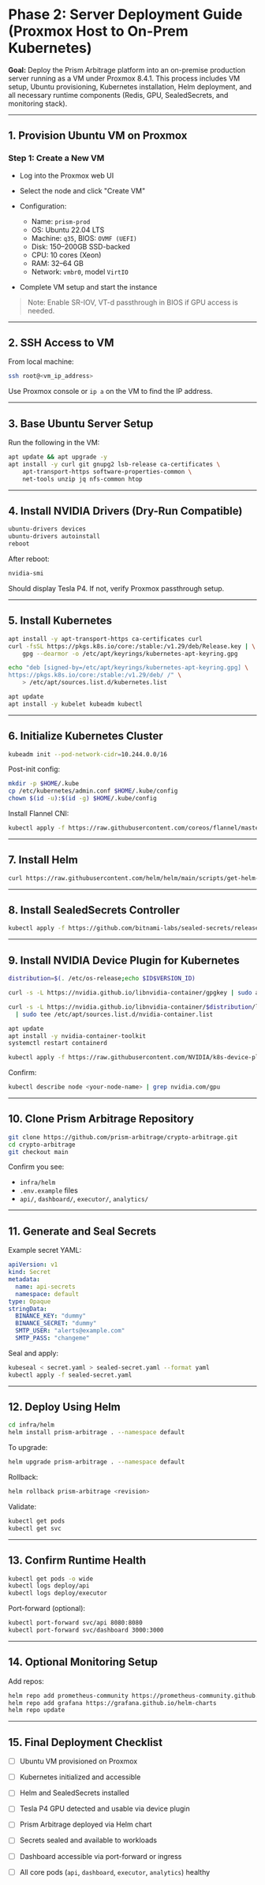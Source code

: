 # Phase 2: Server Deployment Guide (Proxmox Host to On-Prem Kubernetes)

**Goal:**
Deploy the Prism Arbitrage platform into an on-premise production server running as a VM under Proxmox 8.4.1. This process includes VM setup, Ubuntu provisioning, Kubernetes installation, Helm deployment, and all necessary runtime components (Redis, GPU, SealedSecrets, and monitoring stack).

---

## 1. Provision Ubuntu VM on Proxmox

### Step 1: Create a New VM

* Log into the Proxmox web UI
* Select the node and click "Create VM"
* Configuration:

  * Name: `prism-prod`
  * OS: Ubuntu 22.04 LTS
  * Machine: `q35`, BIOS: `OVMF (UEFI)`
  * Disk: 150–200GB SSD-backed
  * CPU: 10 cores (Xeon)
  * RAM: 32–64 GB
  * Network: `vmbr0`, model `VirtIO`
* Complete VM setup and start the instance

> Note: Enable SR-IOV, VT-d passthrough in BIOS if GPU access is needed.

---

## 2. SSH Access to VM

From local machine:

```bash
ssh root@<vm_ip_address>
```

Use Proxmox console or `ip a` on the VM to find the IP address.

---

## 3. Base Ubuntu Server Setup

Run the following in the VM:

```bash
apt update && apt upgrade -y
apt install -y curl git gnupg2 lsb-release ca-certificates \
    apt-transport-https software-properties-common \
    net-tools unzip jq nfs-common htop
```

---

## 4. Install NVIDIA Drivers (Dry-Run Compatible)

```bash
ubuntu-drivers devices
ubuntu-drivers autoinstall
reboot
```

After reboot:

```bash
nvidia-smi
```

Should display Tesla P4. If not, verify Proxmox passthrough setup.

---

## 5. Install Kubernetes

```bash
apt install -y apt-transport-https ca-certificates curl
curl -fsSL https://pkgs.k8s.io/core:/stable:/v1.29/deb/Release.key | \
    gpg --dearmor -o /etc/apt/keyrings/kubernetes-apt-keyring.gpg

echo "deb [signed-by=/etc/apt/keyrings/kubernetes-apt-keyring.gpg] \
https://pkgs.k8s.io/core:/stable:/v1.29/deb/ /" \
    > /etc/apt/sources.list.d/kubernetes.list

apt update
apt install -y kubelet kubeadm kubectl
```

---

## 6. Initialize Kubernetes Cluster

```bash
kubeadm init --pod-network-cidr=10.244.0.0/16
```

Post-init config:

```bash
mkdir -p $HOME/.kube
cp /etc/kubernetes/admin.conf $HOME/.kube/config
chown $(id -u):$(id -g) $HOME/.kube/config
```

Install Flannel CNI:

```bash
kubectl apply -f https://raw.githubusercontent.com/coreos/flannel/master/Documentation/kube-flannel.yml
```

---

## 7. Install Helm

```bash
curl https://raw.githubusercontent.com/helm/helm/main/scripts/get-helm-3 | bash
```

---

## 8. Install SealedSecrets Controller

```bash
kubectl apply -f https://github.com/bitnami-labs/sealed-secrets/releases/download/v0.23.0/controller.yaml
```

---

## 9. Install NVIDIA Device Plugin for Kubernetes

```bash
distribution=$(. /etc/os-release;echo $ID$VERSION_ID)

curl -s -L https://nvidia.github.io/libnvidia-container/gpgkey | sudo apt-key add -

curl -s -L https://nvidia.github.io/libnvidia-container/$distribution/libnvidia-container.list \
  | sudo tee /etc/apt/sources.list.d/nvidia-container.list

apt update
apt install -y nvidia-container-toolkit
systemctl restart containerd

kubectl apply -f https://raw.githubusercontent.com/NVIDIA/k8s-device-plugin/v0.12.3/nvidia-device-plugin.yml
```

Confirm:

```bash
kubectl describe node <your-node-name> | grep nvidia.com/gpu
```

---

## 10. Clone Prism Arbitrage Repository

```bash
git clone https://github.com/prism-arbitrage/crypto-arbitrage.git
cd crypto-arbitrage
git checkout main
```

Confirm you see:

* `infra/helm`
* `.env.example` files
* `api/`, `dashboard/`, `executor/`, `analytics/`

---

## 11. Generate and Seal Secrets

Example secret YAML:

```yaml
apiVersion: v1
kind: Secret
metadata:
  name: api-secrets
  namespace: default
type: Opaque
stringData:
  BINANCE_KEY: "dummy"
  BINANCE_SECRET: "dummy"
  SMTP_USER: "alerts@example.com"
  SMTP_PASS: "changeme"
```

Seal and apply:

```bash
kubeseal < secret.yaml > sealed-secret.yaml --format yaml
kubectl apply -f sealed-secret.yaml
```

---

## 12. Deploy Using Helm

```bash
cd infra/helm
helm install prism-arbitrage . --namespace default
```

To upgrade:

```bash
helm upgrade prism-arbitrage . --namespace default
```

Rollback:

```bash
helm rollback prism-arbitrage <revision>
```

Validate:

```bash
kubectl get pods
kubectl get svc
```

---

## 13. Confirm Runtime Health

```bash
kubectl get pods -o wide
kubectl logs deploy/api
kubectl logs deploy/executor
```

Port-forward (optional):

```bash
kubectl port-forward svc/api 8080:8080
kubectl port-forward svc/dashboard 3000:3000
```

---

## 14. Optional Monitoring Setup

Add repos:

```bash
helm repo add prometheus-community https://prometheus-community.github.io/helm-charts
helm repo add grafana https://grafana.github.io/helm-charts
helm repo update
```

---

## 15. Final Deployment Checklist

* [ ] Ubuntu VM provisioned on Proxmox
* [ ] Kubernetes initialized and accessible
* [ ] Helm and SealedSecrets installed
* [ ] Tesla P4 GPU detected and usable via device plugin
* [ ] Prism Arbitrage deployed via Helm chart
* [ ] Secrets sealed and available to workloads
* [ ] Dashboard accessible via port-forward or ingress
* [ ] All core pods (`api`, `dashboard`, `executor`, `analytics`) healthy

